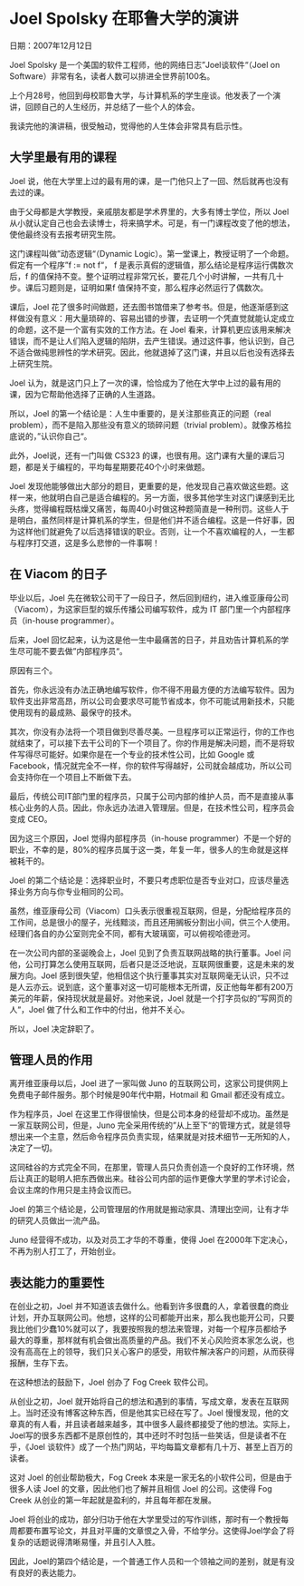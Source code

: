# Joel Spolsky 在耶鲁大学的演讲

日期：2007年12月12日

Joel Spolsky 是一个美国的软件工程师，他的网络日志”Joel谈软件“（Joel on Software）非常有名，读者人数可以排进全世界前100名。

上个月28号，他回到母校耶鲁大学，与计算机系的学生座谈。他发表了一个演讲，回顾自己的人生经历，并总结了一些个人的体会。

我读完他的演讲稿，很受触动，觉得他的人生体会非常具有启示性。

## 大学里最有用的课程

Joel 说，他在大学里上过的最有用的课，是一门他只上了一回、然后就再也没有去过的课。

由于父母都是大学教授，亲戚朋友都是学术界里的，大多有博士学位，所以 Joel 从小就认定自己也会去读博士，将来搞学术。可是，有一门课程改变了他的想法，使他最终没有去报考研究生院。

这门课程叫做”动态逻辑“（Dynamic Logic）。第一堂课上，教授证明了一个命题。假定有一个程序”f := not f“， f 是表示真假的逻辑值，那么结论是程序运行偶数次后，f 的值保持不变。整个证明过程非常冗长，要花几个小时讲解，一共有几十步。课后习题则是，证明如果f 值保持不变，那么程序必然运行了偶数次。

课后，Joel 花了很多时间做题，还去图书馆借来了参考书。但是，他逐渐感到这样做没有意义：用大量琐碎的、容易出错的步骤，去证明一个凭直觉就能认定成立的命题，这不是一个富有实效的工作方法。在 Joel 看来，计算机更应该用来解决错误，而不是让人们陷入逻辑的陷阱，去产生错误。通过这件事，他认识到，自己不适合做纯思辨性的学术研究。因此，他就退掉了这门课，并且以后也没有选择去上研究生院。

Joel 认为，就是这门只上了一次的课，恰恰成为了他在大学中上过的最有用的课，因为它帮助他选择了正确的人生道路。

所以，Joel 的第一个结论是：人生中重要的，是关注那些真正的问题（real problem），而不是陷入那些没有意义的琐碎问题（trivial problem）。就像苏格拉底说的，”认识你自己“。

此外，Joel说，还有一门叫做 CS323 的课，也很有用。这门课有大量的课后习题，都是关于编程的，平均每星期要花40个小时来做题。

Joel 发现他能够做出大部分的题目，更重要的是，他发现自己喜欢做这些题。这样一来，他就明白自己是适合编程的。另一方面，很多其他学生对这门课感到无比头疼，觉得编程既枯燥又痛苦，每周40小时做这种题简直是一种刑罚。这些人于是明白，虽然同样是计算机系的学生，但是他们并不适合编程。这是一件好事，因为这样他们就避免了以后选择错误的职业。否则，让一个不喜欢编程的人，一生都与程序打交道，这是多么悲惨的一件事啊！

## 在 Viacom 的日子

毕业以后，Joel 先在微软公司干了一段日子，然后回到纽约，进入维亚康母公司（Viacom），为这家巨型的娱乐传播公司编写软件，成为 IT 部门里一个内部程序员（in-house programmer）。

后来，Joel 回忆起来，认为这是他一生中最痛苦的日子，并且劝告计算机系的学生尽可能不要去做”内部程序员“。

原因有三个。

首先，你永远没有办法正确地编写软件，你不得不用最方便的方法编写软件。因为软件支出非常高昂，所以公司会要求尽可能节省成本，你不可能试用新技术，只能使用现有的最成熟、最保守的技术。

其次，你没有办法将一个项目做到尽善尽美。一旦程序可以正常运行，你的工作也就结束了，可以接下去干公司的下一个项目了。你的作用是解决问题，而不是将软件写得尽可能好。如果你是在一个专业的技术性公司，比如 Google 或 Facebook，情况就完全不一样，你的软件写得越好，公司就会越成功，所以公司会支持你在一个项目上不断做下去。

最后，传统公司IT部门里的程序员，只属于公司内部的维护人员，而不是直接从事核心业务的人员。因此，你永远办法进入管理层。但是，在技术性公司，程序员会变成 CEO。

因为这三个原因，Joel 觉得内部程序员（in-house programmer）不是一个好的职业，不幸的是，80%的程序员属于这一类，年复一年，很多人的生命就是这样被耗干的。

Joel 的第二个结论是：选择职业时，不要只考虑职位是否专业对口，应该尽量选择业务方向与你专业相同的公司。

虽然，维亚康母公司（Viacom）口头表示很重视互联网，但是，分配给程序员的工作间，总是很小的屋子，光线黯淡，而且还用搁板分割出小间，供三个人使用。经理们各自的办公室则完全不同，都有大玻璃窗，可以俯视哈德逊河。

在一次公司内部的圣诞晚会上，Joel 见到了负责互联网战略的执行董事。Joel 问他，公司打算怎么使用互联网，后者只是泛泛地说，互联网很重要，这是未来的发展方向。Joel 感到很失望，他相信这个执行董事其实对互联网毫无认识，只不过是人云亦云。说到底，这个董事对这一切可能根本无所谓，反正他每年都有200万美元的年薪，保持现状就是最好。对他来说，Joel 就是一个打字员似的”写网页的人“，Joel 做了什么和工作中的付出，他并不关心。

所以，Joel 决定辞职了。

## 管理人员的作用

离开维亚康母以后，Joel 进了一家叫做 Juno 的互联网公司，这家公司提供网上免费电子邮件服务。那个时候是90年代中期，Hotmail 和 Gmail 都还没有成立。

作为程序员，Joel 在这里工作得很愉快，但是公司本身的经营却不成功。虽然是一家互联网公司，但是，Juno 完全采用传统的”从上至下“的管理方式，就是领导想出来一个主意，然后命令程序员负责实现，结果就是对技术细节一无所知的人，决定了一切。

这同硅谷的方式完全不同，在那里，管理人员只负责创造一个良好的工作环境，然后让真正的聪明人把东西做出来。硅谷公司内部的运作更像大学里的学术讨论会，会议主席的作用只是主持会议而已。

Joel 的第三个结论是，公司管理层的作用就是搬动家具、清理出空间，让有才华的研究人员做出一流产品。

Juno 经营得不成功，以及对员工才华的不尊重，使得 Joel 在2000年下定决心，不再为别人打工了，开始创业。

## 表达能力的重要性

在创业之初，Joel 并不知道该去做什么。他看到许多很蠢的人，拿着很蠢的商业计划，开办互联网公司。他想，这样的公司都能开出来，那么我也能开公司，只要我比他们少蠢10%就可以了，我要按照我的想法来管理，对每一个程序员都给予最大的尊重，那样就有机会做出高质量的产品。我们不关心风险资本家怎么说，也没有高高在上的领导，我们只关心客户的感受，用软件解决客户的问题，从而获得报酬，生存下去。

在这种想法的鼓励下，Joel 创办了 Fog Creek 软件公司。

从创业之初，Joel 就开始将自己的想法和遇到的事情，写成文章，发表在互联网上。当时还没有博客这种东西，但是他其实已经在写了。Joel 慢慢发现，他的文章真的有人看，并且读者越来越多，其中很多人最终都接受了他的想法。实际上，Joel写的很多东西都不是原创性的，其中还时不时包括一些笑话，但是读者不在乎，《Joel 谈软件》成了一个热门网站，平均每篇文章都有几十万、甚至上百万的读者。

这对 Joel 的创业帮助极大，Fog Creek 本来是一家无名的小软件公司，但是由于很多人读 Joel 的文章，因此他们也了解并且相信 Joel 的公司。这使得 Fog Creek 从创业的第一年起就是盈利的，并且每年都在发展。

Joel 将创业的成功，部分归功于他在大学里受过的写作训练，那时有一个教授每周都要布置写论文，并且对平庸的文章恨之入骨，不给学分。这使得Joel学会了将复杂的话题说得清晰易懂，并且引人入胜。

因此，Joel的第四个结论是，一个普通工作人员和一个领袖之间的差别，就是有没有良好的表达能力。

